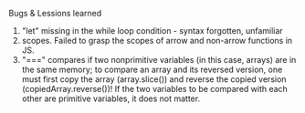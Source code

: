 Bugs & Lessions learned
1. "let" missing in the while loop condition - syntax forgotten, unfamiliar
2. scopes. Failed to grasp the scopes of arrow and non-arrow functions in JS.
3. "===" compares if two nonprimitive variables (in this case, arrays) are in the same memory; to compare an array and its reversed version, one must first copy the array (array.slice()) and reverse the copied version (copiedArray.reverse())! If the two variables to be compared with each other are primitive variables, it does not matter.